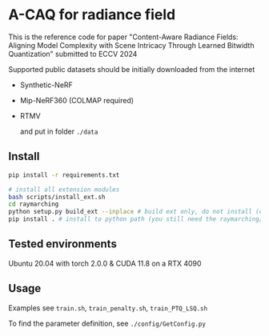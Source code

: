 # A-CAQ for radiance field

This is the reference code for paper "Content-Aware Radiance Fields: Aligning Model Complexity with Scene Intricacy Through Learned Bitwidth Quantization" submitted to ECCV 2024

Supported public datasets should be initially downloaded from the internet

- Synthetic-NeRF

- Mip-NeRF360 (COLMAP required)

- RTMV
  
  and put in folder `./data`

## Install

```bash
pip install -r requirements.txt

# install all extension modules
bash scripts/install_ext.sh
cd raymarching
python setup.py build_ext --inplace # build ext only, do not install (only can be used in the parent directory)
pip install . # install to python path (you still need the raymarching/ folder, since this only install the built extension.)
```

## Tested environments

Ubuntu 20.04 with torch 2.0.0 & CUDA 11.8 on a RTX 4090

## Usage

Examples see `train.sh`, `train_penalty.sh`, `train_PTQ_LSQ.sh`

To find the parameter definition, see  `./config/GetConfig.py`
